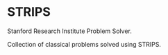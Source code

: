 # STRIPS

Stanford Research Institute Problem Solver.

Collection of classical problems solved using STRIPS.
